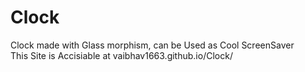 # Clock
Clock made with Glass morphism, can be Used as Cool ScreenSaver<br>
This Site is Accisiable at <a>vaibhav1663.github.io/Clock/<a>
